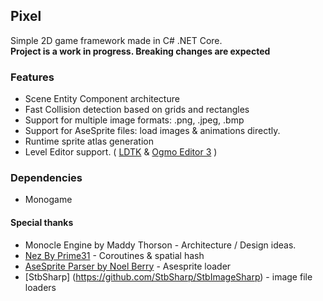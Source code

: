 ## Pixel
Simple 2D game framework made in C# .NET Core.  
**Project is a work in progress. Breaking changes are expected**

### Features
* Scene Entity Component architecture
* Fast Collision detection based on grids and rectangles
* Support for multiple image formats: .png, .jpeg, .bmp
* Support for AseSprite files: load images & animations directly.
* Runtime sprite atlas generation
* Level Editor support. ( [LDTK](https://ldtk.io/) & [Ogmo Editor 3](https://ogmo-editor-3.github.io/) )

### Dependencies
* Monogame

#### Special thanks

*  Monocle Engine by Maddy Thorson - Architecture / Design ideas.
* [Nez By Prime31](https://github.com/prime31/Nez)  - Coroutines & spatial hash
* [AseSprite Parser by Noel Berry](https://gist.github.com/NoelFB/778d190e5d17f1b86ebf39325346fcc5) - Asesprite loader
* [StbSharp] (https://github.com/StbSharp/StbImageSharp) - image file loaders
